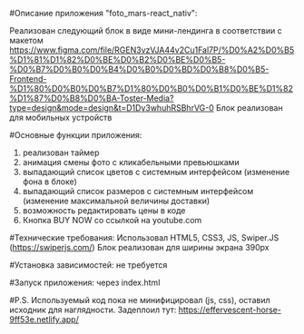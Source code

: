 #Описание приложения "foto_mars-react_nativ":

Реализован следующий блок в виде мини-лендинга в соответствии с макетом
https://www.figma.com/file/RGEN3vzVJA44v2Cu1Fal7P/%D0%A2%D0%B5%D1%81%D1%82%D0%BE%D0%B2%D0%BE%D0%B5-%D0%B7%D0%B0%D0%B4%D0%B0%D0%BD%D0%B8%D0%B5-Frontend-%D1%80%D0%B0%D0%B7%D1%80%D0%B0%D0%B1%D0%BE%D1%82%D1%87%D0%B8%D0%BA-Toster-Media?type=design&mode=design&t=D1Dy3whuhRSBhrVG-0
Блок реализован для мобильных устройств

#Основные функции приложения:

1.  реализован таймер
2.  анимация смены фото с кликабельными превьюшками
3.  выпадающий список цветов с системным интерфейсом (изменение фона в блоке)
4.  выпадающий список размеров с системным интерфейсом (изменение максимальной величины доставки)
5.  возможность редактировать цены в коде
6.  Кнопка BUY NOW со ссылкой на youtube.com

#Технические требования:
Использовал HTML5, CSS3, JS, Swiper.JS (https://swiperjs.com/)
Блок реализован для ширины экрана 390px

#Установка зависимостей:
не требуется

#Запуск приложения:
через index.html

#P.S.
Используемый код пока не минифицировал (js, css), оставил исходник для наглядности.
Задеплоил тут: https://effervescent-horse-9ff53e.netlify.app/
